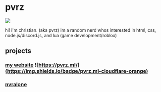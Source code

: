 # pvrz
![](https://komarev.com/ghpvc/?username=pvrzz)

hi! i'm christian. (aka pvrz)
im a random nerd whos interested in html, css, node.js/discord.js, and lua (game development/roblox)

## projects
### [my website](https://pvrz.ml)  ![https://pvrz.ml/](https://img.shields.io/badge/pvrz.ml-cloudflare-orange)

### [nvralone](https://github.com/nvralone)
